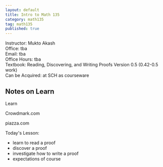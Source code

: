 ```yaml
---
layout: default
title: Intro to Math 135
category: math135
tag: math135
published: true
---
```


<div class="text-center">
Instructor: Mukto Akash
<br>
Office: tba
<br>
Email: tba
<br>
Office Hours: tba
<br>
Textbook: Reading, Discovering, and Writing Proofs Version 0.5 (0.42-0.5 work)
<br>
Can be Acquired: at SCH as courseware
<br>
</div>

## Notes on Learn

Learn

Crowdmark.com

piazza.com

Today's Lesson:
* learn to read a proof
* discover a proof
* investigate how to write a proof
* expectations of course  
